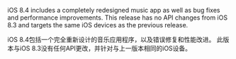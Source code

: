 iOS 8.4 includes a completely redesigned music app as well as bug fixes and performance improvements. This release has no API changes from iOS 8.3 and targets the same iOS devices as the previous release.

iOS 8.4包括一个完全重新设计的音乐应用程序，以及错误修复和性能改进。 此版本与iOS 8.3没有任何API更改，并针对与上一版本相同的iOS设备。

